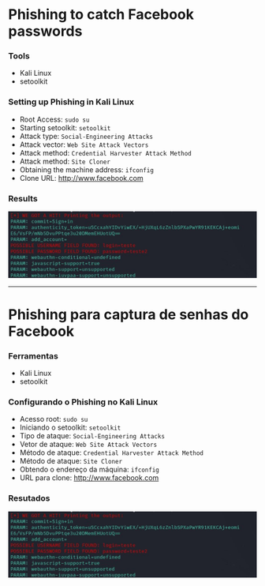 # Phishing to catch Facebook passwords

### Tools

- Kali Linux
- setoolkit

### Setting up Phishing in Kali Linux

- Root Access: `sudo su `
- Starting setoolkit: `setoolkit `
- Attack type: `Social-Engineering Attacks `
- Attack vector: `Web Site Attack Vectors `
- Attack method: `Credential Harvester Attack Method `
- Attack method: `Site Cloner `
- Obtaining the machine address: `ifconfig `
- Clone URL: http://www.facebook.com

### Results

![Data Captured, username and password](./dados_capturados.jpg)

---

# Phishing para captura de senhas do Facebook

### Ferramentas

- Kali Linux
- setoolkit

### Configurando o Phishing no Kali Linux

- Acesso root: `sudo su `
- Iniciando o setoolkit: `setoolkit `
- Tipo de ataque: `Social-Engineering Attacks `
- Vetor de ataque: `Web Site Attack Vectors `
- Método de ataque: `Credential Harvester Attack Method `
- Método de ataque: `Site Cloner `
- Obtendo o endereço da máquina: `ifconfig `
- URL para clone: http://www.facebook.com

### Resutados

![Dados Capturados, login e senha usuário](./dados_capturados.jpg)